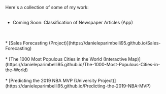 Here's a collection of some of my work:
<br/>
<br/>
* Coming Soon: Classification of Newspaper Articles (App)
<br/>
<br/>
* [Sales Forecasting (Project)](https://danieleparimbelli95.github.io/Sales-Forecasting)
<br/>
<br/>
* [The 1000 Most Populous Cities in the World (Interactive Map)](https://danieleparimbelli95.github.io/The-1000-Most-Populous-Cities-in-the-World)
<br/>
<br/>
* [Predicting the 2019 NBA MVP (University Project)](https://danieleparimbelli95.github.io/Predicting-the-2019-NBA-MVP)


